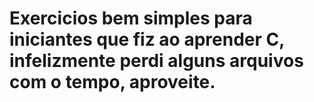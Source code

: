 # Exercicios bem simples para iniciantes que fiz ao aprender C, infelizmente perdi alguns arquivos com o tempo, aproveite.
